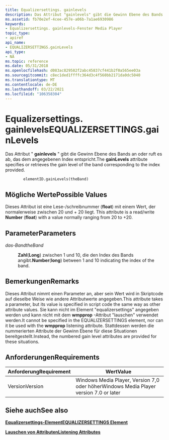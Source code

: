 ```yaml
---
title: Equalizersettings. gainlevels
description: Das Attribut "gainlevels" gibt die Gewinn Ebene des Bands an oder ruft es ab, das dem angegebenen Index entspricht.
ms.assetid: fb70e2ef-4cee-457e-a06b-7a1ae6930986
keywords:
- Equalizersettings. gainlevels-Fenster Media Player
topic_type:
- apiref
api_name:
- EQUALIZERSETTINGS.gainLevels
api_type:
- NA
ms.topic: reference
ms.date: 05/31/2018
ms.openlocfilehash: d083ac829582f2abc45837cf441b2f0a565ee03a
ms.sourcegitcommit: c8ec1ded1ffffc364d3c4f560bb2171da0dc5040
ms.translationtype: MT
ms.contentlocale: de-DE
ms.lasthandoff: 03/22/2021
ms.locfileid: "106358304"
---
```

# <a name="equalizersettingsgainlevels"></a><span data-ttu-id="c9936-104">Equalizersettings. gainlevels</span><span class="sxs-lookup"><span data-stu-id="c9936-104">EQUALIZERSETTINGS.gainLevels</span></span>

<span data-ttu-id="c9936-105">Das Attribut " **gainlevels** " gibt die Gewinn Ebene des Bands an oder ruft es ab, das dem angegebenen Index entspricht.</span><span class="sxs-lookup"><span data-stu-id="c9936-105">The **gainLevels** attribute specifies or retrieves the gain level of the band corresponding to the index provided.</span></span>

``` syntax
        elementID.gainLevels(theBand)
```

## <a name="possible-values"></a><span data-ttu-id="c9936-106">Mögliche Werte</span><span class="sxs-lookup"><span data-stu-id="c9936-106">Possible Values</span></span>

<span data-ttu-id="c9936-107">Dieses Attribut ist eine Lese-/schreibnummer (**float**) mit einem Wert, der normalerweise zwischen 20 und + 20 liegt. </span><span class="sxs-lookup"><span data-stu-id="c9936-107">This attribute is a read/write **Number** (**float**) with a value normally ranging from  20 to +20.</span></span>

## <a name="parameters"></a><span data-ttu-id="c9936-108">Parameter</span><span class="sxs-lookup"><span data-stu-id="c9936-108">Parameters</span></span>

<dl> <dt>

<span data-ttu-id="c9936-109"><span id="theBand"></span><span id="theband"></span><span id="THEBAND"></span>*das-Band*</span><span class="sxs-lookup"><span data-stu-id="c9936-109"><span id="theBand"></span><span id="theband"></span><span id="THEBAND"></span>*theBand*</span></span>
</dt> <dd>

<span data-ttu-id="c9936-110">**Zahl**(**Long**) zwischen 1 und 10, die den Index des Bands angibt.</span><span class="sxs-lookup"><span data-stu-id="c9936-110">**Number**(**long**) between 1 and 10 indicating the index of the band.</span></span>

</dd> </dl>

## <a name="remarks"></a><span data-ttu-id="c9936-111">Bemerkungen</span><span class="sxs-lookup"><span data-stu-id="c9936-111">Remarks</span></span>

<span data-ttu-id="c9936-112">Dieses Attribut nimmt einen Parameter an, aber sein Wert wird in Skriptcode auf dieselbe Weise wie andere Attributwerte angegeben.</span><span class="sxs-lookup"><span data-stu-id="c9936-112">This attribute takes a parameter, but its value is specified in script code the same way as other attribute values.</span></span> <span data-ttu-id="c9936-113">Sie kann nicht im Element "equalizersettings" angegeben werden und kann nicht mit dem **wmpprop** -Attribut "lauschen" verwendet werden.</span><span class="sxs-lookup"><span data-stu-id="c9936-113">It cannot be specified in the EQUALIZERSETTINGS element, nor can it be used with the **wmpprop** listening attribute.</span></span> <span data-ttu-id="c9936-114">Stattdessen werden die nummerierten Attribute der Gewinn Ebene für diese Situationen bereitgestellt.</span><span class="sxs-lookup"><span data-stu-id="c9936-114">Instead, the numbered gain level attributes are provided for these situations.</span></span>

## <a name="requirements"></a><span data-ttu-id="c9936-115">Anforderungen</span><span class="sxs-lookup"><span data-stu-id="c9936-115">Requirements</span></span>



| <span data-ttu-id="c9936-116">Anforderung</span><span class="sxs-lookup"><span data-stu-id="c9936-116">Requirement</span></span> | <span data-ttu-id="c9936-117">Wert</span><span class="sxs-lookup"><span data-stu-id="c9936-117">Value</span></span> |
|--------------------|------------------------------------------------------|
| <span data-ttu-id="c9936-118">Version</span><span class="sxs-lookup"><span data-stu-id="c9936-118">Version</span></span><br/> | <span data-ttu-id="c9936-119">Windows Media Player, Version 7,0 oder höher</span><span class="sxs-lookup"><span data-stu-id="c9936-119">Windows Media Player version 7.0 or later</span></span><br/> |



## <a name="see-also"></a><span data-ttu-id="c9936-120">Siehe auch</span><span class="sxs-lookup"><span data-stu-id="c9936-120">See also</span></span>

<dl> <dt>

[<span data-ttu-id="c9936-121">**Equalizersettings-Element**</span><span class="sxs-lookup"><span data-stu-id="c9936-121">**EQUALIZERSETTINGS Element**</span></span>](equalizersettings-element.md)
</dt> <dt>

[<span data-ttu-id="c9936-122">**Lauschen von Attributen**</span><span class="sxs-lookup"><span data-stu-id="c9936-122">**Listening Attributes**</span></span>](listening-attributes.md)
</dt> </dl>

 

 





